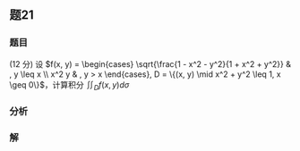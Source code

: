 ## 题21
### 题目
(12 分) 设 $f(x, y) = \begin{cases} \sqrt{\frac{1 - x^2 - y^2}{1 + x^2 + y^2}} & , y \leq x \\ x^2 y & , y > x \end{cases}, D = \{(x, y) \mid x^2 + y^2 \leq 1, x \geq 0\}$，计算积分 $\iint_D f(x, y) d\sigma$
### 分析

### 解
